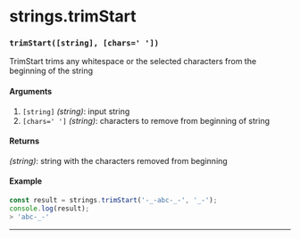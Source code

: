 # strings.trimStart

<!-- div class="doc-container" -->

<!-- div -->


<!-- div -->

<h3 id="trimstartstring-chars"><code>trimStart([string], [chars=' '])</code></h3>

TrimStart trims any whitespace or the selected characters from the beginning of the string

#### Arguments
1. `[string]` *(string)*: input string
2. `[chars=' ']` *(string)*: characters to remove from beginning of string

#### Returns
*(string)*: string with the characters removed from beginning

#### Example
```js
const result = strings.trimStart('-_-abc-_-', '_-');
console.log(result);
> 'abc-_-'
```
---

<!-- /div -->

<!-- /div -->

<!-- /div -->
